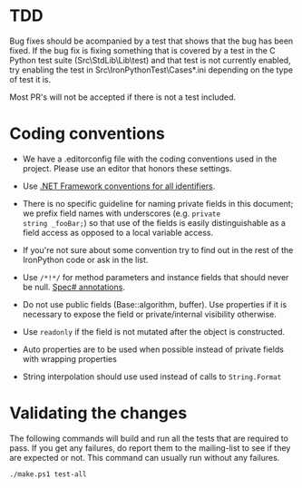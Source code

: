 # TDD

Bug fixes should be acompanied by a test that shows that the bug has been fixed. If the bug fix is fixing something that is covered by a test in the C Python test suite (Src\StdLib\Lib\test) and that test is not currently enabled, try enabling the test in Src\IronPythonTest\Cases\*.ini depending on the type of test it is. 

Most PR's will not be accepted if there is not a test included.

# Coding conventions

 * We have a .editorconfig file with the coding conventions used in the project. Please use an editor that honors these settings.

 * Use [.NET Framework conventions for all identifiers](http://msdn2.microsoft.com/en-us/library/ms229002.aspx).
  * There is no specific guideline for naming private fields in this document; we prefix field names with underscores (e.g. <code>private string _fooBar;</code>) so that use of the fields is easily distinguishable as a field access as opposed to a local variable access. 
  * If you're not sure about some convention try to find out in the rest of the IronPython code or ask in the list.
 * Use `/*!*/` for method parameters and instance fields that should never be null. [Spec# annotations](http://research.microsoft.com/specsharp).
 * Do not use public fields (Base::algorithm, buffer). Use properties if it is necessary to expose the field or private/internal visibility otherwise.
 * Use `readonly` if the field is not mutated after the object is constructed.
 * Auto properties are to be used when possible instead of private fields with wrapping properties
 * String interpolation should use used instead of calls to `String.Format`

# Validating the changes

The following commands will build and run all the tests that are required to pass. If you get any failures, do report them to the mailing-list to see if they are expected or not. This command can usually run without any failures.

```
./make.ps1 test-all
```